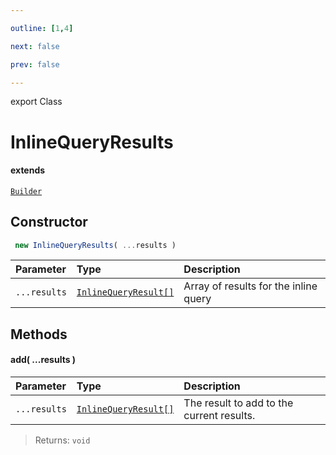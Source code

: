 ```yaml
---

outline: [1,4]

next: false

prev: false

---
```


export Class
# InlineQueryResults
#### extends
 [`Builder`](./Builder.md)

## Constructor
```ts
 new InlineQueryResults( ...results )
 ```
| Parameter | Type | Description |
| :--- | :--- | :--- |
| `...results` | [`InlineQueryResult[]`](../type-aliases/InlineQueryResult.md) | Array of results for the inline query |

## Methods

#### add( ...results )
| Parameter | Type | Description |
| :--- | :--- | :--- |
| `...results` | [`InlineQueryResult[]`](../type-aliases/InlineQueryResult.md) | The result to add to the current results. |
> 
> 
> Returns: `void`
